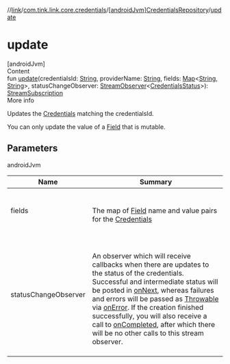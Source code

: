 //[link](../../index.md)/[com.tink.link.core.credentials](../index.md)/[[androidJvm]CredentialsRepository](index.md)/[update](update.md)



# update  
[androidJvm]  
Content  
fun [update](update.md)(credentialsId: [String](https://kotlinlang.org/api/latest/jvm/stdlib/kotlin/-string/index.html), providerName: [String](https://kotlinlang.org/api/latest/jvm/stdlib/kotlin/-string/index.html), fields: [Map](https://kotlinlang.org/api/latest/jvm/stdlib/kotlin.collections/-map/index.html)<[String](https://kotlinlang.org/api/latest/jvm/stdlib/kotlin/-string/index.html), [String](https://kotlinlang.org/api/latest/jvm/stdlib/kotlin/-string/index.html)>, statusChangeObserver: [StreamObserver](../../com.tink.service.streaming.publisher/[android-jvm]-stream-observer/index.md)<[CredentialsStatus](../[android-jvm]-credentials-status/index.md)>): [StreamSubscription](../../com.tink.service.streaming.publisher/[android-jvm]-stream-subscription/index.md)  
More info  


Updates the [Credentials](../../com.tink.model.credentials/[android-jvm]-credentials/index.md) matching the credentialsId.



You can only update the value of a [Field](../../com.tink.model.misc/[android-jvm]-field/index.md) that is mutable.



## Parameters  
  
androidJvm  
  
|  Name|  Summary| 
|---|---|
| <a name="com.tink.link.core.credentials/CredentialsRepository/update/#kotlin.String#kotlin.String#kotlin.collections.Map[kotlin.String,kotlin.String]#com.tink.service.streaming.publisher.StreamObserver[com.tink.link.core.credentials.CredentialsStatus]/PointingToDeclaration/"></a>fields| <a name="com.tink.link.core.credentials/CredentialsRepository/update/#kotlin.String#kotlin.String#kotlin.collections.Map[kotlin.String,kotlin.String]#com.tink.service.streaming.publisher.StreamObserver[com.tink.link.core.credentials.CredentialsStatus]/PointingToDeclaration/"></a><br><br>The map of [Field](../../com.tink.model.misc/[android-jvm]-field/index.md) name and value pairs for the [Credentials](../../com.tink.model.credentials/[android-jvm]-credentials/index.md)<br><br>
| <a name="com.tink.link.core.credentials/CredentialsRepository/update/#kotlin.String#kotlin.String#kotlin.collections.Map[kotlin.String,kotlin.String]#com.tink.service.streaming.publisher.StreamObserver[com.tink.link.core.credentials.CredentialsStatus]/PointingToDeclaration/"></a>statusChangeObserver| <a name="com.tink.link.core.credentials/CredentialsRepository/update/#kotlin.String#kotlin.String#kotlin.collections.Map[kotlin.String,kotlin.String]#com.tink.service.streaming.publisher.StreamObserver[com.tink.link.core.credentials.CredentialsStatus]/PointingToDeclaration/"></a><br><br>An observer which will receive callbacks when there are updates to the status of the credentials. Successful and intermediate status will be posted in [onNext](../../com.tink.service.streaming.publisher/[android-jvm]-stream-observer/on-next.md), whereas failures and errors will be passed as [Throwable](https://kotlinlang.org/api/latest/jvm/stdlib/kotlin/-throwable/index.html) via [onError](../../com.tink.service.streaming.publisher/[android-jvm]-stream-observer/on-error.md). If the creation finished successfully, you will also receive a call to [onCompleted](../../com.tink.service.streaming.publisher/[android-jvm]-stream-observer/on-completed.md), after which there will be no other calls to this stream observer.<br><br>
  
  



